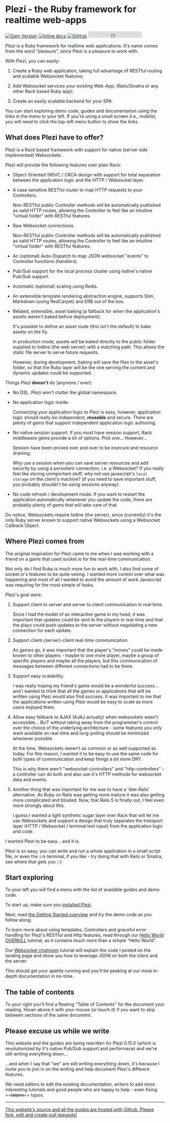 # Plezi - the Ruby framework for realtime web-apps
[![Gem Version](https://badge.fury.io/rb/plezi.svg)](http://badge.fury.io/rb/plezi) [![Inline docs](http://inch-ci.org/github/boazsegev/plezi.svg?branch=master)](http://www.rubydoc.info/github/boazsegev/plezi/master) [![GitHub](https://img.shields.io/badge/GitHub-Open%20Source-blue.svg)](https://github.com/boazsegev/plezi) <iframe src="https://ghbtns.com/github-btn.html?user=boazsegev&repo=plezi&type=star&count=true" frameborder="0" scrolling="0" width="170px" height="20px"></iframe>

Plezi is a Ruby framework for realtime web applications. It's name comes from the word "pleasure", since Plezi is a pleasure to work with.

With Plezi, you can easily:

1. Create a Ruby web application, taking full advantage of RESTful routing and scalable Websocket features;

2. Add Websocket services your existing Web-App, (Rails/Sinatra or any other Rack based Ruby app);

3. Create an easily scalable backend for your SPA.

You can start exploring demo code, guides and documentation using the links in the menu to your left. If you're using a small screen (i.e., mobile), you will need to click the top-left menu button to show the links.

## What does Plezi have to offer?

Plezi is a Rack based framework with support for native (server side implemented) Websockets.

Plezi will provide the following features over plain Rack:

* Object Oriented (M)VC / CRCA design with support for total separation between the application logic and the HTTP / Websocket layer.

* A case sensitive RESTful router to map HTTP requests to your Controllers.

    Non-RESTful public Controller methods will be automatically published as valid HTTP routes, allowing the Controller to feel like an intuitive "virtual folder" with RESTful features.

* Raw Websocket connections.

    Non-RESTful public Controller methods will be automatically published as valid HTTP routes, allowing the Controller to feel like an intuitive "virtual folder" with RESTful features.

* An (optional) Auto-Dispatch to map JSON websocket "events" to Controller functions (handlers).

* Pub/Sub support for the local process cluster using Iodine's native Pub/Sub support.

* Automatic (optional) scaling using Redis.

* An extensible template rendering abstraction engine, supports Slim, Markdown (using RedCarpet) and ERB out of the box.

* Belated, extensible, asset baking (a fallback for when the application's assets weren't baked before deployment).

    It's possible to define an asset route (this isn't the default) to bake assets on the fly.

    In production mode, assets will be baked directly to the public folder supplied to Iodine (the web server) with a matching path. This allows the static file server to serve future requests.

    However, during development, baking will save the files to the asset's folder, so that the Ruby layer will be the one serving the content and dynamic updates could be supported.

Things Plezi **doesn't** do (anymore / ever):

* No DSL. Plezi won't clutter the global namespace.

* No application logic inside.

    Connecting your application logic to Plezi is easy, however, application logic should really be *independent*, **reusable** and secure. There are plenty of gems that support independent application logic authoring.

* No native session support. If you *must* have session support, Rack middleware gems provide a lot of options. Pick one... However...

    Session have been proved over and over to be insecure and resource draining.

    Why use a session when you can save server resources and add security by using a persistent connection, i.e. a Websocket? If you really feel like storing unimportant stuff, why not use javascript's `local storage` on the *client's* machine? (if you need to save important stuff, you probably shouldn't be using sessions anyway).

* No code refresh / development mode. If you want to restart the application automatically whenever you update the code, there are probably plenty of gems that will take care of that.

Do notice, Websockets require Iodine (the server), since (currently) it's the only Ruby server known to support native Websockets using a Websocket Callback Object.

## Where Plezi comes from

The original inspiration for Plezi came to me when I was working with a friend on a game that used socket.io for the real-time communication.

Not only do I find Ruby is much more fun to work with, I also find some of socket.io's features to be quite vexing. I wanted more control over what was happening and most of all I wanted to avoid the amount of work Javascript was requiring for the most simple of tasks.

Plezi's goal were:

1. Support client to server and server to client communication in real-time.

	Since I had the model of an interactive game in my head, it was important that updates could be sent to the players in real-time and that the plays could push updates to the server without negotiating a new connection for each update.

2. Support client-(server)-client real-time communication.

	As games go, it was important that the player's "moves" could be made known to other players - maybe to one more player, maybe a group of specific players and maybe all the players, but this communication of messages between different connections had to be there.

3. Support easy scalability.

	I was really hoping my friend's game would be a wonderful success... and I wanted to think that all the games or applications that will be written using Plezi would also find success. It was important to me that the applications written using Plezi would be easy to scale as more users enjoyed them.

4. Allow easy fallback to AJAX (AJAJ actually) when websockets wasn't accessible... BUT without taking away from the programmer's control over the choice of the underlying architecture - some features you only want available on real-time and long-polling should be minimized whenever possible.

	At the time, Websockets weren't as common or as well supported as today. For this reason, I wanted it to be easy to use the same code for both types of communication and keep things a bit more DRY.

	This is why there aren't "websocket-controllers" and "http-controllers" - a controller can do both and also use it's HTTP methods for websocket data and events.

5. Another thing that was important for me was to have a 'diet-Rails' alternative. As Ruby on Rails was getting more mature it was also getting more complicated and bloated. Now, that Rails 5 is finally out, I feel even more strongly about this.

    I guess I wanted a light synthetic sugar layer over Rack that will let me use Websockets and support a design that truly separates the transport layer (HTTP / Websocket / terminal text input) from the application logic and code.

I wanted Plezi to be easy... and it is.

Plezi is so easy, you can write and run a whole application in a small script file, or even the `irb` terminal, if you like - try doing that with Rails or Sinatra, see where that gets you ;-)

## Start exploring

To your left you will find a menu with the list of available guides and demo code.

To start up, make sure you [installed Plezi](/docs/install).

Next, read [the Getting Started overview](/docs/basics) and try the demo code as you follow along.

To learn more about using templates, Controllers and graceful error handling for Plezi's RESTful and Http features, read through our [Hello World OVERKILL](/docs/hello_world) tutorial, as it contains much more than a simple "Hello World".

Our [Websocket chatroom](/docs/hello_chat) tutorial will explain the code I posted on the landing page and show you how to leverage JSON on both the client and the server.

This should get your apetite running and you'll be peeking at our more in-depth documentation in no-time.

## The table of contents

To your right you'll find a floating "Table of Contents" for the document your reading. Hover above it with your mouse (or touch it) if you want to skip between sections of the same document.

## Please excuse us while we write

This website and the guides are being rewritten for Plezi 0.15.0 (which is revolutionized by it's native Pub/Sub support and performace) and we're still writing everything down...

...and when I say that "we" are still writing everything down, it's because I invite you to join in on the writing and help document Plezi's different features.

We need editors to edit the existing documentation, writers to add more interesting tutorials and good people who are happy to help - even fixing ==~~taipos~~== typos.

---

[This website's source and all the guides are hosted with Github. Please fork, edit and create pull requests!](https://github.com/boazsegev/plezi-website)
